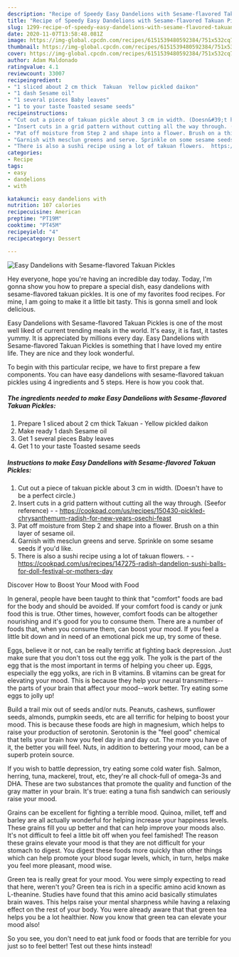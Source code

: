 ```yaml
---
description: "Recipe of Speedy Easy Dandelions with Sesame-flavored Takuan Pickles"
title: "Recipe of Speedy Easy Dandelions with Sesame-flavored Takuan Pickles"
slug: 1299-recipe-of-speedy-easy-dandelions-with-sesame-flavored-takuan-pickles
date: 2020-11-07T13:58:48.081Z
image: https://img-global.cpcdn.com/recipes/6151539480592384/751x532cq70/easy-dandelions-with-sesame-flavored-takuan-pickles-recipe-main-photo.jpg
thumbnail: https://img-global.cpcdn.com/recipes/6151539480592384/751x532cq70/easy-dandelions-with-sesame-flavored-takuan-pickles-recipe-main-photo.jpg
cover: https://img-global.cpcdn.com/recipes/6151539480592384/751x532cq70/easy-dandelions-with-sesame-flavored-takuan-pickles-recipe-main-photo.jpg
author: Adam Maldonado
ratingvalue: 4.1
reviewcount: 33007
recipeingredient:
- "1 sliced about 2 cm thick  Takuan  Yellow pickled daikon"
- "1 dash Sesame oil"
- "1 several pieces Baby leaves"
- "1 to your taste Toasted sesame seeds"
recipeinstructions:
- "Cut out a piece of takuan pickle about 3 cm in width. (Doesn&#39;t have to be a perfect circle.)"
- "Insert cuts in a grid pattern without cutting all the way through. (Seefor reference)  https://cookpad.com/us/recipes/150430-pickled-chrysanthemum-radish-for-new-years-osechi-feast"
- "Pat off moisture from Step 2 and shape into a flower. Brush on a thin layer of sesame oil."
- "Garnish with mesclun greens and serve. Sprinkle on some sesame seeds if you&#39;d like."
- "There is also a sushi recipe using a lot of takuan flowers.  https://cookpad.com/us/recipes/147275-radish-dandelion-sushi-balls-for-doll-festival-or-mothers-day"
categories:
- Recipe
tags:
- easy
- dandelions
- with

katakunci: easy dandelions with 
nutrition: 107 calories
recipecuisine: American
preptime: "PT19M"
cooktime: "PT45M"
recipeyield: "4"
recipecategory: Dessert

---
```



![Easy Dandelions with Sesame-flavored Takuan Pickles](https://img-global.cpcdn.com/recipes/6151539480592384/751x532cq70/easy-dandelions-with-sesame-flavored-takuan-pickles-recipe-main-photo.jpg)

Hey everyone, hope you're having an incredible day today. Today, I'm gonna show you how to prepare a special dish, easy dandelions with sesame-flavored takuan pickles. It is one of my favorites food recipes. For mine, I am going to make it a little bit tasty. This is gonna smell and look delicious.

Easy Dandelions with Sesame-flavored Takuan Pickles is one of the most well liked of current trending meals in the world. It's easy, it is fast, it tastes yummy. It is appreciated by millions every day. Easy Dandelions with Sesame-flavored Takuan Pickles is something that I have loved my entire life. They are nice and they look wonderful.




To begin with this particular recipe, we have to first prepare a few components. You can have easy dandelions with sesame-flavored takuan pickles using 4 ingredients and 5 steps. Here is how you cook that.

<!--inarticleads1-->

##### The ingredients needed to make Easy Dandelions with Sesame-flavored Takuan Pickles:

1. Prepare 1 sliced about 2 cm thick  Takuan - Yellow pickled daikon
1. Make ready 1 dash Sesame oil
1. Get 1 several pieces Baby leaves
1. Get 1 to your taste Toasted sesame seeds




<!--inarticleads2-->

##### Instructions to make Easy Dandelions with Sesame-flavored Takuan Pickles:

1. Cut out a piece of takuan pickle about 3 cm in width. (Doesn&#39;t have to be a perfect circle.)
1. Insert cuts in a grid pattern without cutting all the way through. (Seefor reference) -  - https://cookpad.com/us/recipes/150430-pickled-chrysanthemum-radish-for-new-years-osechi-feast
1. Pat off moisture from Step 2 and shape into a flower. Brush on a thin layer of sesame oil.
1. Garnish with mesclun greens and serve. Sprinkle on some sesame seeds if you&#39;d like.
1. There is also a sushi recipe using a lot of takuan flowers. -  - https://cookpad.com/us/recipes/147275-radish-dandelion-sushi-balls-for-doll-festival-or-mothers-day




Discover How to Boost Your Mood with Food


In general, people have been taught to think that "comfort" foods are bad for the body and should be avoided. If your comfort food is candy or junk food this is true. Other times, however, comfort foods can be altogether nourishing and it's good for you to consume them. There are a number of foods that, when you consume them, can boost your mood. If you feel a little bit down and in need of an emotional pick me up, try some of these.

Eggs, believe it or not, can be really terrific at fighting back depression. Just make sure that you don't toss out the egg yolk. The yolk is the part of the egg that is the most important in terms of helping you cheer up. Eggs, especially the egg yolks, are rich in B vitamins. B vitamins can be great for elevating your mood. This is because they help your neural transmitters--the parts of your brain that affect your mood--work better. Try eating some eggs to jolly up!

Build a trail mix out of seeds and/or nuts. Peanuts, cashews, sunflower seeds, almonds, pumpkin seeds, etc are all terrific for helping to boost your mood. This is because these foods are high in magnesium, which helps to raise your production of serotonin. Serotonin is the "feel good" chemical that tells your brain how you feel day in and day out. The more you have of it, the better you will feel. Nuts, in addition to bettering your mood, can be a superb protein source.

If you wish to battle depression, try eating some cold water fish. Salmon, herring, tuna, mackerel, trout, etc, they're all chock-full of omega-3s and DHA. These are two substances that promote the quality and function of the gray matter in your brain. It's true: eating a tuna fish sandwich can seriously raise your mood. 

Grains can be excellent for fighting a terrible mood. Quinoa, millet, teff and barley are all actually wonderful for helping increase your happiness levels. These grains fill you up better and that can help improve your moods also. It's not difficult to feel a little bit off when you feel famished! The reason these grains elevate your mood is that they are not difficult for your stomach to digest. You digest these foods more quickly than other things which can help promote your blood sugar levels, which, in turn, helps make you feel more pleasant, mood wise.

Green tea is really great for your mood. You were simply expecting to read that here, weren't you? Green tea is rich in a specific amino acid known as L-theanine. Studies have found that this amino acid basically stimulates brain waves. This helps raise your mental sharpness while having a relaxing effect on the rest of your body. You were already aware that that green tea helps you be a lot healthier. Now you know that green tea can elevate your mood also!

So you see, you don't need to eat junk food or foods that are terrible for you just so to feel better! Test out  these hints  instead!

